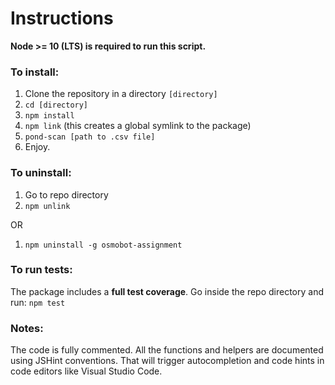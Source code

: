 # Instructions

**Node >= 10 (LTS) is required to run this script.**

### To install: 
1. Clone the repository in a directory `[directory]`
2. `cd [directory]`
3. `npm install`
4. `npm link` (this creates a global symlink to the package)
5. `pond-scan [path to .csv file]`
6. Enjoy.

### To uninstall:
1. Go to repo directory
2. `npm unlink`

OR
1. `npm uninstall -g osmobot-assignment`

### To run tests:
The package includes a **full test coverage**.
Go inside the repo directory and run: `npm test`

### Notes:
The code is fully commented.
All the functions and helpers are documented using JSHint conventions. That will trigger autocompletion and code hints in code editors like Visual Studio Code.